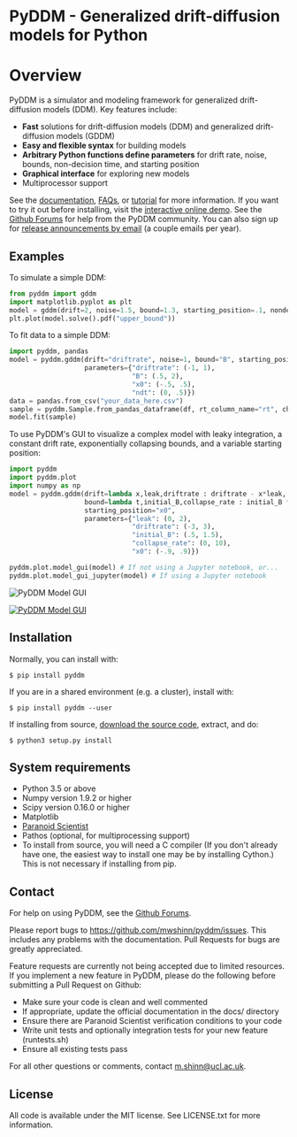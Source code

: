# PyDDM - Generalized drift-diffusion models for Python

# Overview

PyDDM is a simulator and modeling framework for generalized drift-diffusion
models (DDM). Key features include:

- **Fast** solutions for drift-diffusion models (DDM) and generalized
  drift-diffusion models (GDDM)
- **Easy and flexible syntax** for building models
- **Arbitrary Python functions define parameters** for drift rate, noise,
  bounds, non-decision time, and starting position
- **Graphical interface** for exploring new models
- Multiprocessor support

See the [documentation](https://pyddm.readthedocs.io/en/latest/index.html),
[FAQs](https://pyddm.readthedocs.io/en/latest/faqs.html), or
[tutorial](https://pyddm.readthedocs.io/en/latest/quickstart.html) for more
information.  If you want to try it out before installing, visit the
[interactive online
demo](https://colab.research.google.com/github/mwshinn/PyDDM/blob/master/doc/notebooks/interactive_demo.ipynb).
See the [Github Forums](https://github.com/mwshinn/PyDDM/discussions) for help
from the PyDDM community.  You can also sign up for [release announcements by
email](https://www.freelists.org/list/pyddm-announce) (a couple emails per
year).

## Examples

To simulate a simple DDM:

```python
from pyddm import gddm
import matplotlib.pyplot as plt
model = gddm(drift=2, noise=1.5, bound=1.3, starting_position=.1, nondecision=.1)
plt.plot(model.solve().pdf("upper_bound"))
```

To fit data to a simple DDM:

```python
import pyddm, pandas
model = pyddm.gddm(drift="driftrate", noise=1, bound="B", starting_position="x0", nondecision="ndt",
                   parameters={"driftrate": (-1, 1), 
                               "B": (.5, 2),
                               "x0": (-.5, .5),
                               "ndt": (0, .5)})
data = pandas.from_csv("your_data_here.csv")
sample = pyddm.Sample.from_pandas_dataframe(df, rt_column_name="rt", choice_column_name="correct")
model.fit(sample)
```

To use PyDDM's GUI to visualize a complex model with leaky integration, a
constant drift rate, exponentially collapsing bounds, and a variable starting
position:

```python
import pyddm
import pyddm.plot
import numpy as np
model = pyddm.gddm(drift=lambda x,leak,driftrate : driftrate - x*leak,
                   bound=lambda t,initial_B,collapse_rate : initial_B * np.exp(-collapse_rate*t),
                   starting_position="x0",
                   parameters={"leak": (0, 2),
                               "driftrate": (-3, 3),
                               "initial_B": (.5, 1.5),
                               "collapse_rate": (0, 10),
                               "x0": (-.9, .9)})

pyddm.plot.model_gui(model) # If not using a Jupyter notebook, or...
pyddm.plot.model_gui_jupyter(model) # If using a Jupyter notebook
```

![PyDDM Model GUI]()

[![PyDDM Model GUI](https://https://github.com/mwshinn/PyDDM/blob/master/doc/images/jupyter-model-gui-animation.gif?raw=true)](https://colab.research.google.com/github/mwshinn/PyDDM/blob/master/doc/notebooks/interactive_demo.ipynb)

## Installation

Normally, you can install with:

    $ pip install pyddm

If you are in a shared environment (e.g. a cluster), install with:

    $ pip install pyddm --user

If installing from source, [download the source code](https://github.com/mwshinn/PyDDM), extract, and do:

    $ python3 setup.py install


## System requirements

- Python 3.5 or above
- Numpy version 1.9.2 or higher
- Scipy version 0.16.0 or higher
- Matplotlib
- [Paranoid Scientist](<https://github.com/mwshinn/paranoidscientist>)
- Pathos (optional, for multiprocessing support)
- To install from source, you will need a C compiler (If you don't already have
  one, the easiest way to install one may be by installing Cython.)  This is
  not necessary if installing from pip.


## Contact

For help on using PyDDM, see the [Github
Forums](https://github.com/mwshinn/PyDDM/discussions).

Please report bugs to <https://github.com/mwshinn/pyddm/issues>.  This
includes any problems with the documentation.  Pull Requests for bugs are
greatly appreciated.

Feature requests are currently not being accepted due to limited
resources.  If you implement a new feature in PyDDM, please do the
following before submitting a Pull Request on Github:

- Make sure your code is clean and well commented
- If appropriate, update the official documentation in the docs/
  directory
- Ensure there are Paranoid Scientist verification conditions to your
  code
- Write unit tests and optionally integration tests for your new
  feature (runtests.sh)
- Ensure all existing tests pass

For all other questions or comments, contact m.shinn@ucl.ac.uk.


## License

All code is available under the MIT license.  See LICENSE.txt for more
information.
